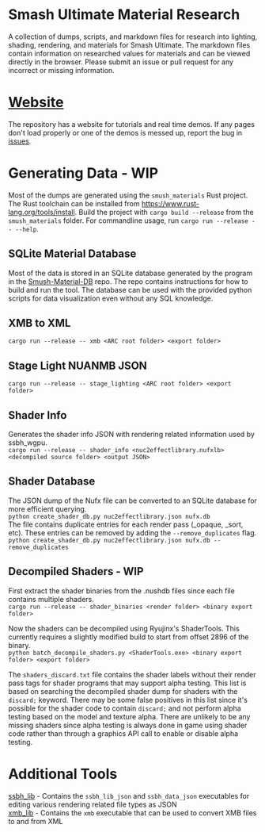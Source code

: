 # Smash Ultimate Material Research
A collection of dumps, scripts, and markdown files for research into lighting, shading, rendering, and materials for Smash Ultimate.
The markdown files contain information on researched values for materials and can be viewed directly
in the browser. Please submit an issue or pull request for any incorrect or missing information.

# [Website](https://scanmountgoat.github.io/Smush-Material-Research/)
The repository has a website for tutorials and real time demos. If any pages don't load properly or one of the demos is messed up, report the bug in [issues](https://github.com/ScanMountGoat/Smush-Material-Research/issues). 

# Generating Data - WIP
Most of the dumps are generated using the `smush_materials` Rust project. The Rust toolchain can be installed from https://www.rust-lang.org/tools/install. Build the project with `cargo build --release` from the `smush_materials` folder. For commandline usage, run `cargo run --release -- --help`.    

## SQLite Material Database
Most of the data is stored in an SQLite database generated by the program in the [Smush-Material-DB](https://github.com/ScanMountGoat/Smush-Material-DB) repo. The repo contains instructions for how to build and run the tool. The database can be used with the provided python scripts for data visualization even without any SQL knowledge.

## XMB to XML
`cargo run --release -- xmb <ARC root folder> <export folder>`

## Stage Light NUANMB JSON
`cargo run --release -- stage_lighting <ARC root folder> <export folder>`

## Shader Info
Generates the shader info JSON with rendering related information used by ssbh_wgpu.  
`cargo run --release -- shader_info <nuc2effectlibrary.nufxlb> <decompiled source folder> <output JSON>`  

## Shader Database
The JSON dump of the Nufx file can be converted to an SQLite database for more efficient querying.  
`python create_shader_db.py nuc2effectlibrary.json nufx.db`  
The file contains duplicate entries for each render pass (_opaque, _sort, etc). These entries can be removed by adding the `--remove_duplicates` flag.  
`python create_shader_db.py nuc2effectlibrary.json nufx.db --remove_duplicates`   

## Decompiled Shaders - WIP
First extract the shader binaries from the .nushdb files since each file contains multiple shaders.  
`cargo run --release -- shader_binaries <render folder> <binary export folder>`

Now the shaders can be decompiled using Ryujinx's ShaderTools. This currently requires a slightly modified build to start from offset 2896 of the binary.  
`python batch_decompile_shaders.py <ShaderTools.exe> <binary export folder> <export folder>`  

The `shaders_discard.txt` file contains the shader labels without their render pass tags for shader programs that may support alpha testing. 
This list is based on searching the decompiled shader dump for shaders with the `discard;` keyword. There may be some false positives in this list since it's possible 
for the shader code to contain `discard;` and not perform alpha testing based on the model and texture alpha. There are unlikely to be any missing shaders since 
alpha testing is always done in game using shader code rather than through a graphics API call to enable or disable alpha testing.

# Additional Tools
[ssbh_lib](https://github.com/ultimate-research/ssbh_lib) - Contains the `ssbh_lib_json` and `ssbh_data_json` executables for editing various rendering related file types as JSON  
[xmb_lib](https://github.com/ultimate-research/xmb_lib) - Contains the `xmb` executable that can be used to convert XMB files to and from XML